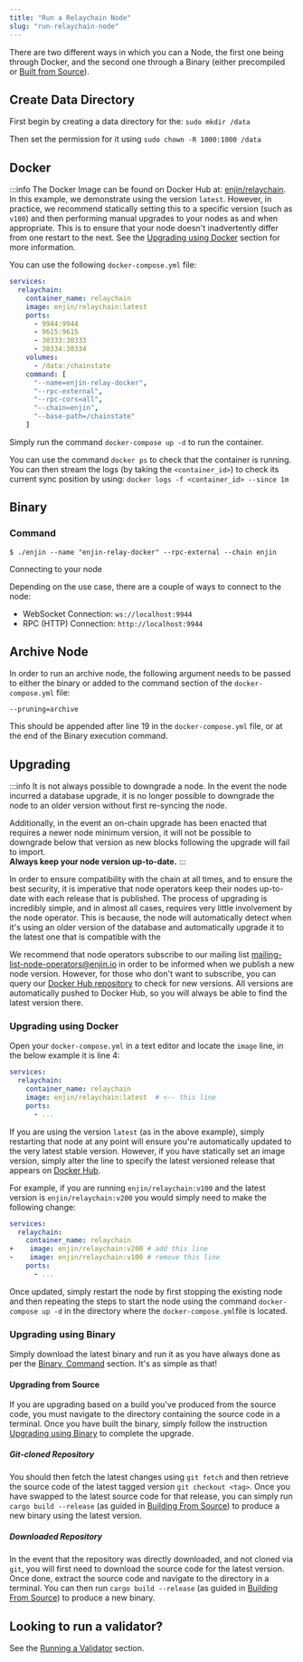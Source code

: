 ```yaml
---
title: "Run a Relaychain Node"
slug: "run-relaychain-node"
---
```

There are two different ways in which you can a Node, the first one being through Docker, and the second one through a Binary (either precompiled or [Built from Source](/04-components/06-blockchain-infrastructure/01-enjin-blockchain-nodes/04-building-from-source.md)).

## Create Data Directory

First begin by creating a data directory for the: `sudo mkdir /data`

Then set the permission for it using `sudo chown -R 1000:1000 /data`

## Docker

:::info
The Docker Image can be found on Docker Hub at: [enjin/relaychain](https://hub.docker.com/r/enjin/relaychain).  
In this example, we demonstrate using the version `latest`. However, in practice, we recommend statically setting this to a specific version (such as `v100`) and then performing manual upgrades to your nodes as and when appropriate. This is to ensure that your node doesn't inadvertently differ from one restart to the next. See the [Upgrading using Docker](#upgrading-using-docker) section for more information.

You can use the following `docker-compose.yml` file:

```yaml
services:
  relaychain:
    container_name: relaychain
    image: enjin/relaychain:latest
    ports:
      - 9944:9944
      - 9615:9615
      - 30333:30333
      - 30334:30334
    volumes:
      - /data:/chainstate
    command: [
      "--name=enjin-relay-docker",
      "--rpc-external",
      "--rpc-cors=all",
      "--chain=enjin",
      "--base-path=/chainstate"
    ]
```

Simply run the command `docker-compose up -d` to run the container.

You can use the command `docker ps` to check that the container is running. You can then stream the logs (by taking the `<container_id>`) to check its current sync position by using: `docker logs -f <container_id> --since 1m`

## Binary

### Command

`$ ./enjin --name "enjin-relay-docker" --rpc-external --chain enjin`

Connecting to your node

Depending on the use case, there are a couple of ways to connect to the node:

- WebSocket Connection: `ws://localhost:9944`
- RPC (HTTP) Connection: `http://localhost:9944`

## Archive Node

In order to run an archive node, the following argument needs to be passed to either the binary or added to the command section of the `docker-compose.yml` file:

`--pruning=archive`

This should be appended after line 19 in the `docker-compose.yml` file, or at the end of the Binary execution command.

## Upgrading

:::info It is not always possible to downgrade a node.
In the event the node incurred a database upgrade, it is no longer possible to downgrade the node to an older version without first re-syncing the node.  

Additionally, in the event an on-chain upgrade has been enacted that requires a newer node minimum version, it will not be possible to downgrade below that version as new blocks following the upgrade will fail to import.  
**Always keep your node version up-to-date.**
:::

In order to ensure compatibility with the chain at all times, and to ensure the best security, it is imperative that node operators keep their nodes up-to-date with each release that is published. The process of upgrading is incredibly simple, and in almost all cases, requires very little involvement by the node operator. This is because, the node will automatically detect when it's using an older version of the database and automatically upgrade it to the latest one that is compatible with the 

We recommend that node operators subscribe to our mailing list [mailing-list-node-operators@enjin.io](https://groups.google.com/a/enjin.io/g/mailing-list-node-operators)  in order to be informed when we publish a new node version. However, for those who don't want to subscribe, you can query our [Docker Hub repository](https://hub.docker.com/r/enjin/relaychain/tags) to check for new versions. All versions are automatically pushed to Docker Hub, so you will always be able to find the latest version there.

### Upgrading using Docker

Open your `docker-compose.yml` in a text editor and locate the `image` line, in the below example it is line 4:

```yaml
services:  
  relaychain:  
    container_name: relaychain  
    image: enjin/relaychain:latest  # <-- this line
    ports:  
      - ...
```

If you are using the version `latest` (as in the above example), simply restarting that node at any point will ensure you're automatically updated to the very latest stable version. However, if you have statically set an image version, simply alter the line to specify the latest versioned release that appears on [Docker Hub](https://hub.docker.com/r/enjin/relaychain/tags).

For example, if you are running `enjin/relaychain:v100` and the latest version is `enjin/relaychain:v200` you would simply need to make the following change:

```yaml
services:  
  relaychain:  
    container_name: relaychain  
+    image: enjin/relaychain:v200 # add this line
-    image: enjin/relaychain:v100 # remove this line
    ports:  
      - ...
```

Once updated, simply restart the node by first stopping the existing node and then repeating the steps to start the node using the command `docker-compose up -d` in the directory where the `docker-compose.yml`file is located.

### Upgrading using Binary

Simply download the latest binary and run it as you have always done as per the [Binary, Command](/04-components/06-blockchain-infrastructure/01-enjin-blockchain-nodes/02-run-relaychain-node.md#command) section. It's as simple as that!

#### Upgrading from Source

If you are upgrading based on a build you've produced from the source code, you must navigate to the directory containing the source code in a terminal. Once you have built the binary, simply follow the instruction [Upgrading using Binary](/04-components/06-blockchain-infrastructure/01-enjin-blockchain-nodes/02-run-relaychain-node.md#upgrading-using-binary) to complete the upgrade. 

##### Git-cloned Repository

You should then fetch the latest changes using `git fetch` and then retrieve the source code of the latest tagged version `git checkout <tag>`. Once you have swapped to the latest source code for that release, you can simply run `cargo build --release` (as guided in [Building From Source](/04-components/06-blockchain-infrastructure/01-enjin-blockchain-nodes/04-building-from-source.md)) to produce a new binary using the latest version.

##### Downloaded Repository

In the event that the repository was directly downloaded, and not cloned via `git`, you will first need to download the source code for the latest version. Once done, extract the source code and navigate to the directory in a terminal. You can then run `cargo build --release` (as guided in [Building From Source](/04-components/06-blockchain-infrastructure/01-enjin-blockchain-nodes/04-building-from-source.md)) to produce a new binary.

## Looking to run a validator?

See the [Running a Validator](/04-components/06-blockchain-infrastructure/02-operating-relaychain-validator/01-running-a-validator.md) section.
